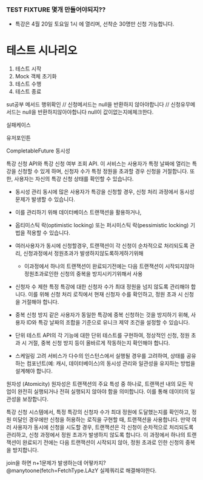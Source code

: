 ### TEST FIXTURE 몇개 만들어야되지??
- 특강은 4월 20일 토요일 1시 에 열리며, 선착순 30명만 신청 가능합니다.

# 테스트 시나리오
1. 테스트 시작
2. Mock 객체 초기화
3. 테스트 수행
4. 테스트 종료


sut공부
메서드 행위확인
// 신청메서드는 null을 반환하지 않아야합니다
// 신청유무메서드는 null을 반환하지않아야합니다
null이 값이없는지에체크한다.

실패케이스

유저포인튼

CompletableFuture 동시성

특강 신청 API와 특강 신청 여부 조회 API. 
이 서비스는 사용자가 특정 날짜에 열리는 특강을 신청할 수 있게 하며, 
신청자 수가 특정 정원을 초과할 경우 신청을 거절합니다. 
또한, 사용자는 자신의 특강 신청 상태를 확인할 수 있습니다.


- 동시성 관리
동시에 많은 사용자가 특강을 신청할 경우, 신청 처리 과정에서 동시성 문제가 발생할 수 있습니다. 
- 이를 관리하기 위해 데이터베이스 트랜잭션을 활용하거나, 
- 옵티미스틱 락(optimistic locking) 또는 퍼시미스틱 락(pessimistic locking) 기법을 적용할 수 있습니다.

- 여러사용자가 동시에 신청할경우, 트랜잭션이 각 신청이 순차적으로 처리되도록 관리, 신청과정에서 정원초과가 발생하지않도록하게하기위해
    - 이과정에서 하나의 트랜잭션이 완료되기전에는 다음 트랜잭션이 시작되지않아 정원초과로인한 신청의 중복을 방지시키기위해서 사용
- 신청자 수 제한
특정 특강에 대한 신청자 수가 최대 정원을 넘지 않도록 관리해야 합니다. 
이를 위해 신청 처리 로직에서 현재 신청자 수를 확인하고, 정원 초과 시 신청을 거절해야 합니다.

- 중복 신청 방지
같은 사용자가 동일한 특강에 중복 신청하는 것을 방지하기 위해, 
사용자 ID와 특강 날짜의 조합을 기준으로 유니크 제약 조건을 설정할 수 있습니다.

- 단위 테스트
API의 각 기능에 대한 단위 테스트를 구현하여, 
정상적인 신청, 정원 초과 시 거절, 중복 신청 방지 등이 올바르게 작동하는지 확인해야 합니다.

- 스케일링 고려
서비스가 다수의 인스턴스에서 실행될 경우를 고려하여, 
상태를 공유하는 컴포넌트(예: 캐시, 데이터베이스)의 동시성 관리와 일관성을 유지하는 방법을 설계해야 합니다.


원자성 (Atomicity)
원자성은 트랜잭션의 주요 특성 중 하나로, 트랜잭션 내의 모든 작업이 완전히 실행되거나 전혀 실행되지 않아야 함을 의미합니다. 이를 통해 데이터의 일관성을 보장합니다.

특강 신청 시스템에서, 특정 특강의 신청자 수가 최대 정원에 도달했는지를 확인하고, 
정원 미달인 경우에만 신청을 허용하는 로직을 구현할 때, 트랜잭션을 사용합니다.
만약 여러 사용자가 동시에 신청을 시도할 경우, 트랜잭션은 각 신청이 순차적으로 처리되도록 관리하고, 
신청 과정에서 정원 초과가 발생하지 않도록 합니다. 이 과정에서 하나의 트랜잭션이 완료되기 전에는 다음 트랜잭션이 시작되지 않아, 정원 초과로 인한 신청의 중복을 방지합니다.


join을 하면 n+1문제가 발생하는데 어떻카지?
@manytoone(fetch=FetchType.LAzY
실제쿼리로 해결해야한다.